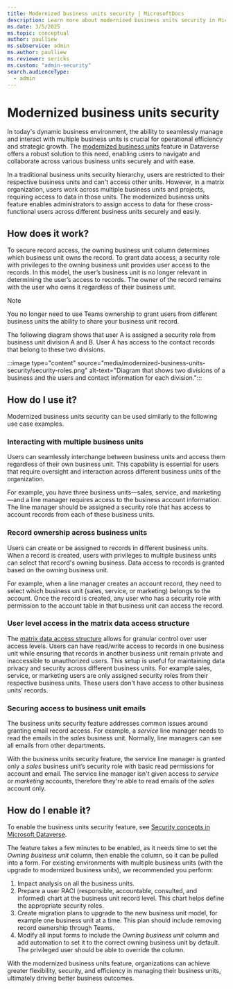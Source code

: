 ```yaml
---
title: Modernized business units security | MicrosoftDocs
description: Learn more about modernized business units security in Microsoft Dataverse.
ms.date: 3/5/2025
ms.topic: conceptual
author: paulliew
ms.subservice: admin
ms.author: paulliew
ms.reviewer: sericks
ms.custom: "admin-security"
search.audienceType: 
  - admin
---
```


# Modernized business units security

In today's dynamic business environment, the ability to seamlessly manage and interact with multiple business units is crucial for operational efficiency and strategic growth. The [modernized business units](/power-platform/admin/wp-security-cds.md#matrix-data-access-structure-modernized-business-units) feature in Dataverse offers a robust solution to this need, enabling users to navigate and collaborate across various business units securely and with ease.  

In a traditional business units security hierarchy, users are restricted to their respective business units and can't access other units. However, in a matrix organization, users work across multiple business units and projects, requiring access to data in those units. The modernized business units feature enables administrators to assign access to data for these cross-functional users across different business units securely and easily.

## How does it work?

To secure record access, the owning business unit column determines which business unit owns the record. To grant data access, a security role with privileges to the owning business unit provides user access to the records. In this model, the user’s business unit is no longer relevant in determining the user’s access to records. The owner of the record remains with the user who owns it regardless of their business unit.

> [!NOTE]
> You no longer need to use Teams ownership to grant users from different business units the ability to share your business unit record.  

The following diagram shows that user A is assigned a security role from business unit division A and B. User A has access to the contact records that belong to these two divisions.

:::image type="content" source="media/modernized-business-units-security/security-roles.png" alt-text="Diagram that shows two divisions of a business and the users and contact information for each division.":::

## How do I use it?

Modernized business units security can be used similarly to the following use case examples.

### Interacting with multiple business units

Users can seamlessly interchange between business units and access them regardless of their own business unit. This capability is essential for users that require oversight and interaction across different business units of the organization.

For example, you have three business units—sales, service, and marketing—and a line manager requires access to the business account information. The line manager should be assigned a security role that has access to account records from each of these business units.

### Record ownership across business units

Users can create or be assigned to records in different business units. When a record is created, users with privileges to multiple business units can select that record's owning business. Data access to records is granted based on the owning business unit.

For example, when a line manager creates an account record, they need to select which business unit (sales, service, or marketing) belongs to the account. Once the record is created, any user who has a security role with permission to the account table in that business unit can access the record.

### User level access in the matrix data access structure

The [matrix data access structure](/power-platform/admin/wp-security-cds.md#matrix-data-access-structure-modernized-business-units) allows for granular control over user access levels. Users can have read/write access to records in one business unit while ensuring that records in another business unit remain private and inaccessible to unauthorized users. This setup is useful for maintaining data privacy and security across different business units. For example sales, service, or marketing users are only assigned security roles from their respective business units. These users don't have access to other business units’ records.  

### Securing access to business unit emails

The business units security feature addresses common issues around granting email record access. For example, a *service* line manager needs to read the emails in the *sales* business unit. Normally, line managers can see all emails from other departments.

With the business units security feature, the service line manager is granted only a *sales* business unit’s security role with basic read permissions for account and email. The service line manager isn't given access to *service* or *marketing* accounts, therefore they're able to read emails of the *sales* account only.

## How do I enable it?

To enable the business units security feature, see [Security concepts in Microsoft Dataverse](/power-platform/admin/wp-security-cds.md#enable-the-matrix-data-access-structure).  

The feature takes a few minutes to be enabled, as it needs time to set the *Owning business unit* column, then enable the column, so it can be pulled into a form. For existing environments with multiple business units (with the upgrade to modernized business units), we recommended you perform:

1. Impact analysis on all the business units.
1. Prepare a user RACI (responsible, accountable, consulted, and informed) chart at the business unit record level. This chart helps define the appropriate security roles.
1. Create migration plans to upgrade to the new business unit model, for example one business unit at a time. This plan should include removing record ownership through Teams.
1. Modify all input forms to include the *Owning business unit* column and add automation to set it to the correct owning business unit by default. The privileged user should be able to override the column.

With the modernized business units feature, organizations can achieve greater flexibility, security, and efficiency in managing their business units, ultimately driving better business outcomes.
